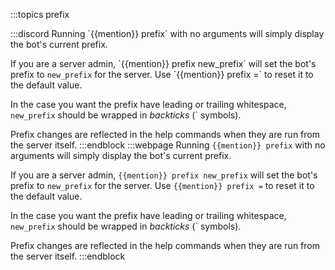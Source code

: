 :::topics prefix

:::discord
Running \`{{mention}} prefix\` with no arguments will simply display the bot's current prefix.

If you are a server admin, \`{{mention}} prefix new_prefix\` will set the bot's prefix to `new_prefix` for the server. Use \`{{mention}} prefix =\` to reset it to the default value.

In the case you want the prefix have leading or trailing whitespace, `new_prefix` should be wrapped in *backticks* (\` symbols).

Prefix changes are reflected in the help commands when they are run from the server itself.
:::endblock
:::webpage
Running `{{mention}} prefix` with no arguments will simply display the bot's current prefix.

If you are a server admin, `{{mention}} prefix new_prefix` will set the bot's prefix to `new_prefix` for the server. Use `{{mention}} prefix =` to reset it to the default value.

In the case you want the prefix have leading or trailing whitespace, `new_prefix` should be wrapped in *backticks* (\` symbols).

Prefix changes are reflected in the help commands when they are run from the server itself.
:::endblock
